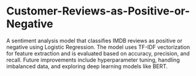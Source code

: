 # Customer-Reviews-as-Positive-or-Negative
A sentiment analysis model that classifies IMDB reviews as positive or negative using Logistic Regression. The model uses TF-IDF vectorization for feature extraction and is evaluated based on accuracy, precision, and recall. Future improvements include hyperparameter tuning, handling imbalanced data, and exploring deep learning models like BERT.
